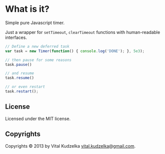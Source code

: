 # What is it?

Simple pure Javascript timer.

Just a wrapper for `setTimeout`, `clearTimeout` functions with human-readable
interfaces.

```javascript
// Define a new deferred task
var task = new Timer(function() { console.log('DONE'); }, 5e3);

// then pause for some reasons
task.pause()

// and resume
task.resume()

// or even restart
task.restart();
```

## License

Licensed under the MIT license.

## Copyrights

Copyrights © 2013 by Vital Kudzelka <vital.kudzelka@gmail.com>.
